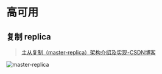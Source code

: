 # 高可用

## 复制 replica

> [主从复制（master-replica）架构介绍及实现-CSDN博客](https://blog.csdn.net/qq_36956154/article/details/101223259)

![master-replica](http://dean-imgsubmit.oss-cn-beijing.aliyuncs.com/note/format,png.png)